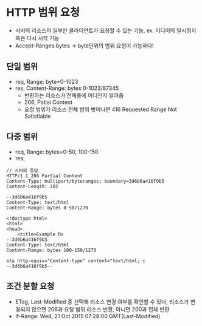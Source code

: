 # HTTP 범위 요청
- 서버의 리소스의 일부만 클라이언트가 요청할 수 있는 기능, ex. 미디어의 일시정지 혹은 다시 시작 기능
- Accept-Ranges:bytes -> byte단위의 범위 요청이 가능하다!

## 단일 범위
- req, Range: byte=0-1023
- res, Content-Range: bytes 0-1023/87345
    - 반환하는 리소스가 전체중에 어디인지 알려줌
    - 206, Patial Content
    - 요청 범위가 리소스 전체 범위 벗어나면 416 Requested Range Not Satisfiable

## 다중 범위
- req, Range: bytes=0-50, 100-150
- res, 
```http
// 서버의 응답
HTTP/1.1 206 Partial Content
Content-Type: multipart/byteranges; boundary=3d6b6a416f9b5
Content-Length: 282

--3d6b6a416f9b5
Content-Type: text/html
Content-Range: bytes 0-50/1270

<!doctype html>
<html>
<head>
    <title>Example Do
--3d6b6a416f9b5
Content-Type: text/html
Content-Range: bytes 100-150/1270 

eta http-equiv="Content-type" content="text/html; c
--3d6b6a416f9b5--
```

## 조건 분할 요청
- ETag, Last-Modified 중 선택해 리소스 변경 여부를 확인할 수 있다, 리소스가 변경되지 않으면 206과 요청 범위 리소스 반환, 아니면 200과 전체 반환
- If-Range: Wed, 21 Oct 2015 07:28:00 GMT(Last-Modified)